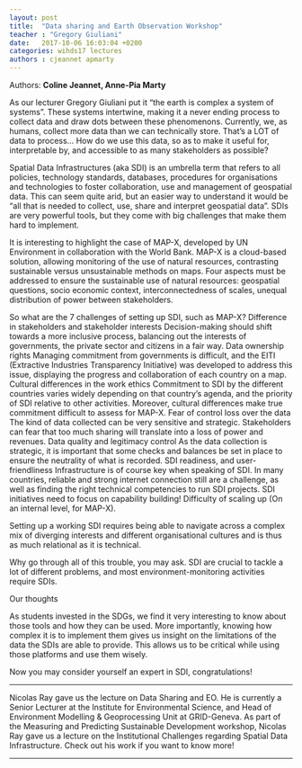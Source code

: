 ```yaml
---
layout: post
title:  "Data sharing and Earth Observation Workshop"
teacher : "Gregory Giuliani"
date:   2017-10-06 16:03:04 +0200
categories: wihds17 lectures
authors : cjeannet apmarty
---
```


Authors: **Coline Jeannet, Anne-Pia Marty**


As our lecturer Gregory Giuliani put it “the earth is complex a system of systems”. These systems intertwine, making it a never ending process to collect data and draw dots between these phenomenons. Currently, we, as humans, collect more data than we can technically store. That’s a LOT of data to process… How do we use this data, so as to make it useful for, interpretable by, and accessible to as many stakeholders as possible?

Spatial Data Infrastructures (aka SDI) is an umbrella term that refers to all policies, technology standards, databases, procedures for organisations and technologies to foster collaboration, use and management of geospatial data. This can seem quite arid, but an easier way to understand it would be “all that is needed to collect, use, share and interpret geospatial data”.
SDIs are very powerful tools, but they come with big challenges that make them hard to implement.

It is interesting to highlight the case of MAP-X, developed by UN Environment in collaboration with the World Bank. MAP-X is a cloud-based solution, allowing monitoring of the use of natural resources, contrasting sustainable versus unsustainable methods on maps. Four aspects must be addressed to ensure the sustainable use of natural resources: geospatial questions, socio economic context, interconnectedness of scales, unequal distribution of power between stakeholders.

So what are the 7 challenges of setting up SDI, such as MAP-X?
Difference in stakeholders and stakeholder interests
Decision-making should shift towards a more inclusive process, balancing out the interests of governments, the private sector and citizens in a fair way.
Data ownership rights
Managing commitment from governments is difficult, and the EITI (Extractive Industries Transparency Initiative) was developed to address this issue, displaying the progress and collaboration of each country on a map.
Cultural differences in the work ethics
Commitment to SDI by the different countries varies widely depending on that country’s agenda, and the priority of SDI relative to other activities. Moreover, cultural differences make true commitment difficult to assess for MAP-X.
Fear of control loss over the data
The kind of data collected can be very sensitive and strategic. Stakeholders can fear that too much sharing will translate into a loss of power and revenues.
Data quality and legitimacy control
As the data collection is strategic, it is important that some checks and balances be set in place to ensure the neutrality of what is recorded.
SDI readiness, and user-friendliness
Infrastructure is of course key when speaking of SDI. In many countries, reliable and strong internet connection still are a challenge, as well as finding the right technical competencies to run SDI projects. SDI initiatives need to focus on capability building!
Difficulty of scaling up
	(On an internal level, for MAP-X).

Setting up a working SDI requires being able to navigate across a complex mix of diverging interests and different organisational cultures and is thus as much relational as it is technical.

Why go through all of this trouble, you may ask. SDI are crucial to tackle a lot of different problems, and most environment-monitoring activities require SDIs.

Our thoughts

As students invested in the SDGs, we find it very interesting to know about those tools and how they can be used. More importantly, knowing how complex it is to implement them gives us insight on the limitations of the data the SDIs are able to provide. This allows us to be critical while using those platforms and use them wisely.

Now you may consider yourself an expert in SDI, congratulations!

______
Nicolas Ray gave us the lecture on Data Sharing and EO. He is currently a Senior Lecturer at the Institute for Environmental Science, and Head of Environment Modelling & Geoprocessing Unit at GRID-Geneva. As part of the Measuring and Predicting Sustainable Development workshop, Nicolas Ray gave us a lecture on the Institutional Challenges regarding Spatial Data Infrastructure. Check out his work if you want to know more!
______
